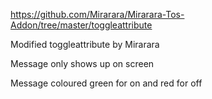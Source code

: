 https://github.com/Mirarara/Mirarara-Tos-Addon/tree/master/toggleattribute


Modified toggleattribute by Mirarara

Message only shows up on screen

Message coloured green for on and red for off